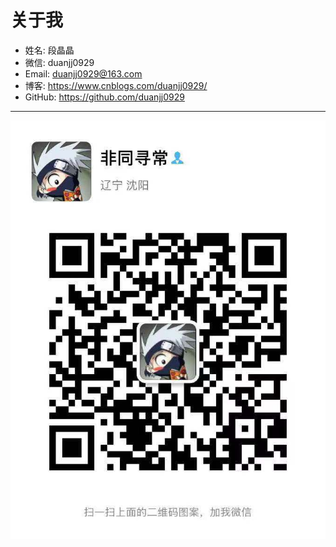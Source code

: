 # 关于我

-   姓名: 段晶晶
-   微信: duanjj0929
-   Email: <duanjj0929@163.com>
-   博客: <https://www.cnblogs.com/duanjj0929/>
-   GitHub: <https://github.com/duanjj0929>

------------------------------------------------------------------------

![](./_static/wechat.jpg)

